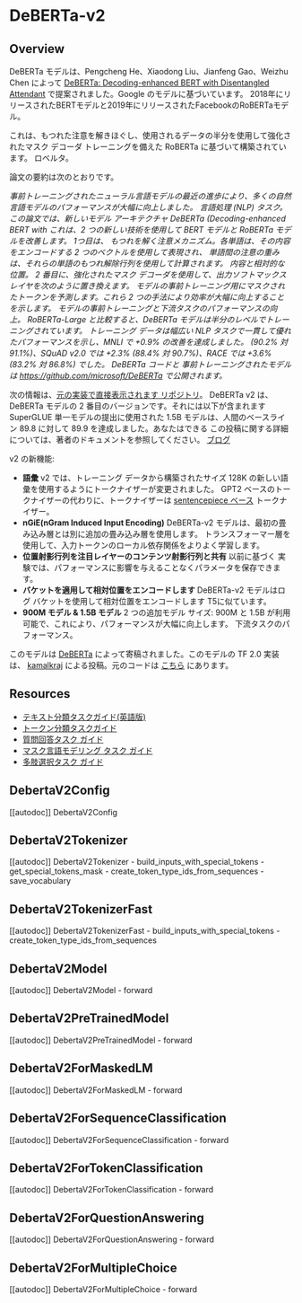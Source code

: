 <!--Copyright 2020 The HuggingFace Team. All rights reserved.

Licensed under the Apache License, Version 2.0 (the "License"); you may not use this file except in compliance with
the License. You may obtain a copy of the License at

http://www.apache.org/licenses/LICENSE-2.0

Unless required by applicable law or agreed to in writing, software distributed under the License is distributed on
an "AS IS" BASIS, WITHOUT WARRANTIES OR CONDITIONS OF ANY KIND, either express or implied. See the License for the
specific language governing permissions and limitations under the License.

⚠️ Note that this file is in Markdown but contain specific syntax for our doc-builder (similar to MDX) that may not be
rendered properly in your Markdown viewer.

-->

# DeBERTa-v2

## Overview

DeBERTa モデルは、Pengcheng He、Xiaodong Liu、Jianfeng Gao、Weizhu Chen によって [DeBERTa: Decoding-enhanced BERT with Disentangled Attendant](https://huggingface.co/papers/2006.03654) で提案されました。Google のモデルに基づいています。
2018年にリリースされたBERTモデルと2019年にリリースされたFacebookのRoBERTaモデル。

これは、もつれた注意を解きほぐし、使用されるデータの半分を使用して強化されたマスク デコーダ トレーニングを備えた RoBERTa に基づいて構築されています。
ロベルタ。

論文の要約は次のとおりです。

*事前トレーニングされたニューラル言語モデルの最近の進歩により、多くの自然言語モデルのパフォーマンスが大幅に向上しました。
言語処理 (NLP) タスク。この論文では、新しいモデル アーキテクチャ DeBERTa (Decoding-enhanced BERT with
これは、2 つの新しい技術を使用して BERT モデルと RoBERTa モデルを改善します。 1つ目は、
もつれを解く注意メカニズム。各単語は、その内容をエンコードする 2 つのベクトルを使用して表現され、
単語間の注意の重みは、それらの単語のもつれ解除行列を使用して計算されます。
内容と相対的な位置。 2 番目に、強化されたマスク デコーダを使用して、出力ソフトマックス レイヤを次のように置き換えます。
モデルの事前トレーニング用にマスクされたトークンを予測します。これら 2 つの手法により効率が大幅に向上することを示します。
モデルの事前トレーニングと下流タスクのパフォーマンスの向上。 RoBERTa-Large と比較すると、DeBERTa モデルは半分のレベルでトレーニングされています。
トレーニング データは幅広い NLP タスクで一貫して優れたパフォーマンスを示し、MNLI で +0.9% の改善を達成しました。
(90.2% 対 91.1%)、SQuAD v2.0 では +2.3% (88.4% 対 90.7%)、RACE では +3.6% (83.2% 対 86.8%) でした。 DeBERTa コードと
事前トレーニングされたモデルは https://github.com/microsoft/DeBERTa で公開されます。*

次の情報は、[元の実装で直接表示されます リポジトリ](https://github.com/microsoft/DeBERTa)。 DeBERTa v2 は、DeBERTa モデルの 2 番目のバージョンです。それには以下が含まれます
SuperGLUE 単一モデルの提出に使用された 1.5B モデルは、人間のベースライン 89.8 に対して 89.9 を達成しました。あなたはできる
この投稿に関する詳細については、著者のドキュメントを参照してください。
[ブログ](https://www.microsoft.com/en-us/research/blog/microsoft-deberta-surpasses-human-performance-on-the-superglue-benchmark/)

v2 の新機能:

- **語彙** v2 では、トレーニング データから構築されたサイズ 128K の新しい語彙を使用するようにトークナイザーが変更されました。
  GPT2 ベースのトークナイザーの代わりに、トークナイザーは
  [sentencepiece ベース](https://github.com/google/sentencepiece) トークナイザー。
- **nGiE(nGram Induced Input Encoding)** DeBERTa-v2 モデルは、最初の畳み込み層とは別に追加の畳み込み層を使用します。
  トランスフォーマー層を使用して、入力トークンのローカル依存関係をよりよく学習します。
- **位置射影行列を注目レイヤーのコンテンツ射影行列と共有** 以前に基づく
  実験では、パフォーマンスに影響を与えることなくパラメータを保存できます。
- **バケットを適用して相対位置をエンコードします** DeBERTa-v2 モデルはログ バケットを使用して相対位置をエンコードします
  T5に似ています。
- **900M モデル & 1.5B モデル** 2 つの追加モデル サイズ: 900M と 1.5B が利用可能で、これにより、パフォーマンスが大幅に向上します。
  下流タスクのパフォーマンス。

このモデルは [DeBERTa](https://huggingface.co/DeBERTa) によって寄稿されました。このモデルの TF 2.0 実装は、
[kamalkraj](https://huggingface.co/kamalkraj) による投稿。元のコードは [こちら](https://github.com/microsoft/DeBERTa) にあります。

## Resources
- [テキスト分類タスクガイド(英語版)](../../en/tasks/sequence_classification)
- [トークン分類タスクガイド](../tasks/token_classification)
- [質問回答タスク ガイド](../tasks/question_answering)
- [マスク言語モデリング タスク ガイド](../tasks/masked_language_modeling)
- [多肢選択タスク ガイド](../tasks/multiple_choice)

## DebertaV2Config

[[autodoc]] DebertaV2Config

## DebertaV2Tokenizer

[[autodoc]] DebertaV2Tokenizer
    - build_inputs_with_special_tokens
    - get_special_tokens_mask
    - create_token_type_ids_from_sequences
    - save_vocabulary

## DebertaV2TokenizerFast

[[autodoc]] DebertaV2TokenizerFast
    - build_inputs_with_special_tokens
    - create_token_type_ids_from_sequences

<frameworkcontent>
<pt>

## DebertaV2Model

[[autodoc]] DebertaV2Model
    - forward

## DebertaV2PreTrainedModel

[[autodoc]] DebertaV2PreTrainedModel
    - forward

## DebertaV2ForMaskedLM

[[autodoc]] DebertaV2ForMaskedLM
    - forward

## DebertaV2ForSequenceClassification

[[autodoc]] DebertaV2ForSequenceClassification
    - forward

## DebertaV2ForTokenClassification

[[autodoc]] DebertaV2ForTokenClassification
    - forward

## DebertaV2ForQuestionAnswering

[[autodoc]] DebertaV2ForQuestionAnswering
    - forward

## DebertaV2ForMultipleChoice

[[autodoc]] DebertaV2ForMultipleChoice
    - forward

</pt>
</frameworkcontent>



